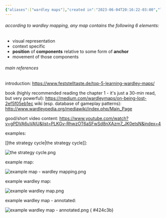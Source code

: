 ```yaml
---
{"aliases":["wardley maps"],"created in":"2023-06-04T20:16:22-03:00","last tended to":"2024-08-19T03:05:43-03:00","tags":["knowledgemanagement","🌿","mapping","strategy","framework"],"relevancescore":86,"dg-publish":true,"permalink":"/models-and-frameworks/wardley-mapping/","dgPassFrontmatter":true,"created":"2023-06-04T20:16:22.963-03:00","updated":"2024-08-19T03:05:43.155-03:00"}
---
```


###### according to wardley mapping, any map contains the following 6 elements:

- visual representation
- context specific
- **position** of **components** relative to some form of **anchor**
- movement of those components

###### main references

introduction:
https://www.feststelltaste.de/top-5-learning-wardley-maps/

book (highly recommended reading the chapter 1 - it's just a 30-min read, but very powerful): https://medium.com/wardleymaps/on-being-lost-2ef5f05eb1ec
wiki (esp. database of gameplay patterns): http://www.wardleypedia.org/mediawiki/index.php/Main_Page

good/short video content:
https://www.youtube.com/watch?v=gPDVA6uVAlU&list=PLKGv-RhwzOT6aSFwSd8nXAzm7_JK0etsN&index=4


examples:

[[the strategy cycle\|the strategy cycle]]:

![the strategy cycle.png](/img/user/images/models%20&%20frameworks/the%20strategy%20cycle.png)

example map:

![example map - wardley mapping.png](/img/user/images/maps/example%20map%20-%20wardley%20mapping.png)

example wardley map:

![example wardley map.png](/img/user/images/maps/example%20wardley%20map.png)

example wardley map - annotated:

![example wardley map - annotated.png](/img/user/images/maps/example%20wardley%20map%20-%20annotated.png)
{ #424c3b}
